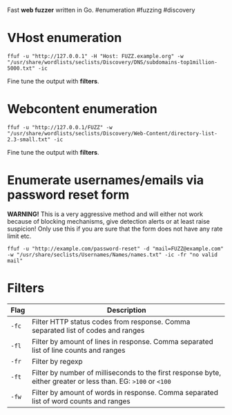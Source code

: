 Fast **web fuzzer** written in Go.
#enumeration #fuzzing #discovery
# VHost enumeration
```
ffuf -u "http://127.0.0.1" -H "Host: FUZZ.example.org" -w "/usr/share/wordlists/seclists/Discovery/DNS/subdomains-top1million-5000.txt" -ic
```
Fine tune the output with **filters**.
# Webcontent enumeration
```
ffuf -u "http://127.0.0.1/FUZZ" -w "/usr/share/wordlists/seclists/Discovery/Web-Content/directory-list-2.3-small.txt" -ic
```
Fine tune the output with **filters**.
# Enumerate usernames/emails via password reset form
**WARNING!** This is a very aggressive method and will either not work because of blocking mechanisms, give detection alerts or at least raise suspicion! Only use this if you are sure that the form does not have any rate limit etc.

```
ffuf -u "http://example.com/password-reset" -d "mail=FUZZ@example.com" -w "/usr/share/seclists/Usernames/Names/names.txt" -ic -fr "no valid mail"
```

# Filters
| Flag  | Description                                                                                                    |
| ----- | -------------------------------------------------------------------------------------------------------------- |
| `-fc` | Filter HTTP status codes from response. Comma separated list of codes and ranges                               |
| `-fl` | Filter by amount of lines in response. Comma separated list of line counts and ranges                          |
| `-fr` | Filter by regexp                                                                                               |
| `-ft` | Filter by number of milliseconds to the first response byte, either greater or less than. EG: `>100` or `<100` |
| `-fw` | Filter by amount of words in response. Comma separated list of word counts and ranges                          |
